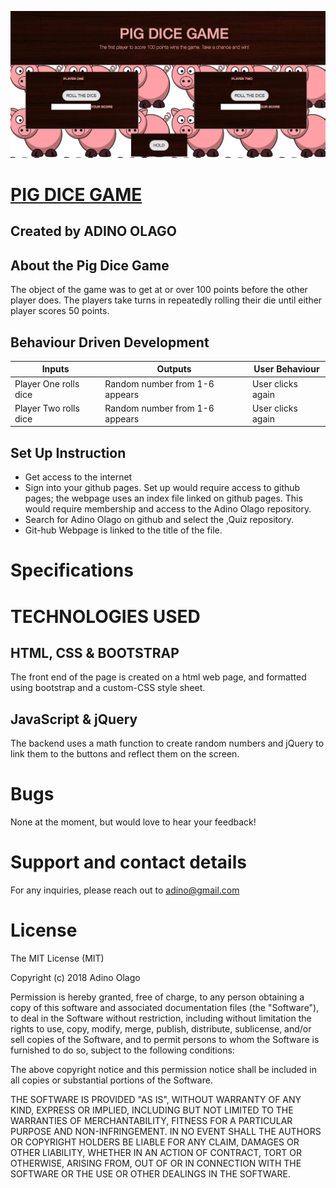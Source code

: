 ![Pig Dice](https://github.com/Adino-S/Pig-Dice/blob/gh-pages/img/pig-dice.png)

# [PIG DICE GAME](https://adino-s.github.io/Pig-Dice/)

## Created by **ADINO OLAGO**

## About the Pig Dice Game

The object of the game was to get at or over 100 points before the other player does. The players take turns in repeatedly rolling their die until either player scores 50 points.

## Behaviour Driven Development

| Inputs                | Outputs                        | User Behaviour    |
| --------------------- | ------------------------------ | ----------------- |
| Player One rolls dice | Random number from 1-6 appears | User clicks again |
| Player Two rolls dice | Random number from 1-6 appears | User clicks again |

## Set Up Instruction

-   Get access to the internet
-   Sign into your github pages. Set up would require access to github pages; the webpage uses an index file linked on github pages. This would require membership and access to the Adino Olago repository.
-   Search for Adino Olago on github and select the ,Quiz repository.
-   Git-hub Webpage is linked to the title of the file.

# Specifications

# **TECHNOLOGIES USED**

## HTML, CSS  & BOOTSTRAP

The front end of the page is created on a html web page, and formatted using bootstrap and a custom-CSS style sheet.

## JavaScript & jQuery

The backend uses a math function to create random numbers and jQuery to link them to the buttons and reflect them on the screen.

# Bugs

None at the moment, but would love to hear your feedback!

# Support and contact details

For any inquiries, please reach out to adino@gmail.com

# License

The MIT License (MIT)

Copyright (c) 2018 Adino Olago

Permission is hereby granted, free of charge, to any person obtaining a copy
of this software and associated documentation files (the "Software"), to deal
in the Software without restriction, including without limitation the rights
to use, copy, modify, merge, publish, distribute, sublicense, and/or sell
copies of the Software, and to permit persons to whom the Software is
furnished to do so, subject to the following conditions:

The above copyright notice and this permission notice shall be included in all
copies or substantial portions of the Software.

THE SOFTWARE IS PROVIDED "AS IS", WITHOUT WARRANTY OF ANY KIND, EXPRESS OR
IMPLIED, INCLUDING BUT NOT LIMITED TO THE WARRANTIES OF MERCHANTABILITY,
FITNESS FOR A PARTICULAR PURPOSE AND NON-INFRINGEMENT. IN NO EVENT SHALL THE
AUTHORS OR COPYRIGHT HOLDERS BE LIABLE FOR ANY CLAIM, DAMAGES OR OTHER
LIABILITY, WHETHER IN AN ACTION OF CONTRACT, TORT OR OTHERWISE, ARISING FROM,
OUT OF OR IN CONNECTION WITH THE SOFTWARE OR THE USE OR OTHER DEALINGS IN THE
SOFTWARE.
